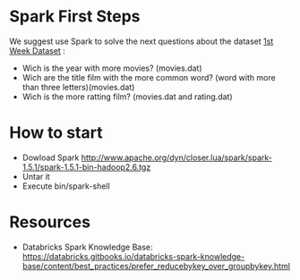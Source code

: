 # Spark First Steps

We suggest use Spark to solve the next questions about the dataset [1st Week Dataset](http://files.grouplens.org/datasets/movielens/ml-1m.zip "movielens 1 Million ratings") :

* Wich is the year with more movies? (movies.dat)
* Wich are the title film with the more common word? (word with more than three letters)(movies.dat)
* Wich is the more ratting film? (movies.dat and rating.dat)


# How to start
* Dowload Spark http://www.apache.org/dyn/closer.lua/spark/spark-1.5.1/spark-1.5.1-bin-hadoop2.6.tgz
* Untar it
* Execute bin/spark-shell
 
# Resources
* Databricks Spark Knowledge Base: https://databricks.gitbooks.io/databricks-spark-knowledge-base/content/best_practices/prefer_reducebykey_over_groupbykey.html







